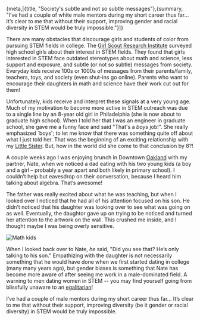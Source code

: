 {meta,[{title, "Society's subtle and not so subtle messages"},{summary, "I’ve had a couple of white male mentors during my short career thus far... It’s clear to me that without their support, improving gender and racial diversity in STEM would be truly impossible."}]}

There are many obstacles that discourage girls and students of color from pursuing STEM fields in college. The [Girl Scout Research Institute](//girlscouts.org/content/dam/girlscouts-gsusa/forms-and-documents/about-girl-scouts/research/generation_stem_full_report.pdf) surveyed high school girls about their interest in STEM fields. They found that girls interested in STEM face outdated stereotypes about math and science, less support and exposure, and subtle (or not so subtle) messages from society. Everyday kids receive 100s or 1000s of messages from their parents/family, teachers, toys, and society (even shut-ins go online). Parents who want to encourage their daughters in math and science have their work cut out for them! 

Unfortunately, kids receive and interpret these signals at a very young age. Much of my motivation to become more active in STEM outreach was due to a single line by an 8-year old girl in Philadelphia (she is now about to graduate high school). When I told her that I was an engineer in graduate school, she gave me a funny face and said "That's a *boys* job!". She really emphasized `boys'; to let me know that there was something quite off about what I just told her. That was the beginning of an exciting relationship with my [Little Sister](//bbbs.org/site/c.9iILI3NGKhK6F/b.5962335/k.BE16/Home.htm). But, how in the world did she come to that conclusion by 8?! 

A couple weeks ago I was enjoying brunch in Downtown [Oakland](//visitoakland.org/) with my partner, Nate, when we noticed a dad eating with his two young kids (a boy and a girl – probably a year apart and both likely in primary school). I couldn’t help but eavesdrop on their conversation, because I heard him talking about algebra. That’s awesome! 

The father was really excited about what he was teaching, but when I looked over I noticed that he had all of his attention focused on his son. He didn’t noticed that his daughter was looking over to see what was going on as well. Eventually, the daughtor gave up on trying to be noticed and turned her attention to the artwork on the wall. This crushed me inside, and I thought maybe I was being overly sensitive. 

![Math kids](/assets/images/math_boysgirls.png)

When I looked back over to Nate, *he* said, "Did you see that? He’s only talking to his son." Empathizing with the daughter is not necessarily something that he would have done when we first started dating in college (many many years ago), but gender biases is something that Nate has become more aware of after seeing me work in a male-dominated field. A warning to men dating women in STEM -- you may find yourself going from blissfully unaware to an [egalitarian](//huffingtonpost.co.uk/william-martin/by-feminism-do-you-mean-egalitarianism_b_5630165.html)!

I’ve had a couple of male mentors during my short career thus far... It’s clear to me that without their support, improving diversity (be it gender or racial diversity) in STEM would be truly impossible.